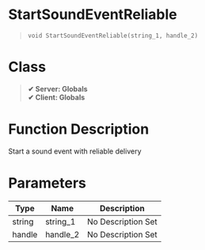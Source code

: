 # StartSoundEventReliable
> `void StartSoundEventReliable(string_1, handle_2)`
# Class
> __✔ Server: Globals__  
> __✔ Client: Globals__  
# Function Description
Start a sound event with reliable delivery
# Parameters
Type|Name|Description
--|--|--
string|string_1|No Description Set
handle|handle_2|No Description Set
